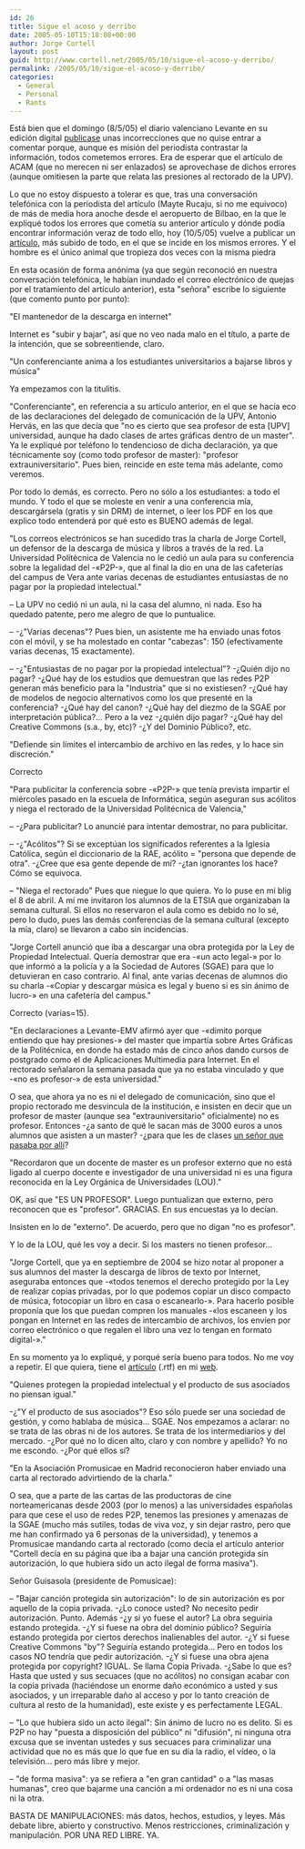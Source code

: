 ```yaml
---
id: 26
title: Sigue el acoso y derribo
date: 2005-05-10T15:18:08+00:00
author: Jorge Cortell
layout: post
guid: http://www.cortell.net/2005/05/10/sigue-el-acoso-y-derribo/
permalink: /2005/05/10/sigue-el-acoso-y-derribo/
categories:
  - General
  - Personal
  - Rants
---
```

Está bien que el domingo (8/5/05) el diario valenciano Levante en su edición digital [publicase](http://www.levante-emv.es/secciones//noticia.jsp?pIdNoticia=105399&pIdSeccion=19) unas incorrecciones que no quise entrar a comentar porque, aunque es misión del periodista contrastar la información, todos cometemos errores. Era de esperar que el artí­culo de ACAM (que no merecen ni ser enlazados) se aprovechase de dichos errores (aunque omitiesen la parte que relata las presiones al rectorado de la UPV).

Lo que no estoy dispuesto a tolerar es que, tras una conversación telefónica con la periodista del artí­culo (Mayte Rucaju, si no me equivoco) de más de media hora anoche desde el aeropuerto de Bilbao, en la que le expliqué todos los errores que cometí­a su anterior artí­culo y dónde podí­a encontrar información veraz de todo ello, hoy (10/5/05) vuelve a publicar un [artí­culo](http://www.levante-emv.es/secciones/noticia.jsp?pIdNoticia=106309&pIdSeccion=19&pNumEjemplar=2785&pFechaEjemplar=2005-05-10%2000:00:00), más subido de todo, en el que se incide en los mismos errores. Y el hombre es el único animal que tropieza dos veces con la misma piedra

En esta ocasión de forma anónima (ya que según reconoció en nuestra conversación telefónica, le habí­an inundado el correo electrónico de quejas por el tratamiento del artí­culo anterior), esta "señora" escribe lo siguiente (que comento punto por punto):

"El mantenedor de la descarga en internet"

Internet es "subir y bajar", así­ que no veo nada malo en el tí­tulo, a parte de la intención, que se sobreentiende, claro.

"Un conferenciante anima a los estudiantes universitarios a bajarse libros y música"

Ya empezamos con la titulitis.
  
"Conferenciante", en referencia a su artí­culo anterior, en el que se hací­a eco de las declaraciones del delegado de comunicación de la UPV, Antonio Hervás, en las que decí­a que "no es cierto que sea profesor de esta [UPV] universidad, aunque ha dado clases de artes gráficas dentro de un master". Ya le expliqué por teléfono lo tendencioso de dicha declaración, ya que técnicamente soy (como todo profesor de master): "profesor extrauniversitario". Pues bien, reincide en este tema más adelante, como veremos.
  
Por todo lo demás, es correcto. Pero no sólo a los estudiantes: a todo el mundo. Y todo el que se moleste en venir a una conferencia mí­a, descargársela (gratis y sin DRM) de internet, o leer los PDF en los que explico todo entenderá por qué esto es BUENO además de legal.

"Los correos electrónicos se han sucedido tras la charla de Jorge Cortell, un defensor de la descarga de música y libros a través de la red. La Universidad Politécnica de Valencia no le cedió un aula para su conferencia sobre la legalidad del -«P2P-», que al final la dio en una de las cafeterí­as del campus de Vera ante varias decenas de estudiantes entusiastas de no pagar por la propiedad intelectual."

– La UPV no cedió ni un aula, ni la casa del alumno, ni nada. Eso ha quedado patente, pero me alegro de que lo puntualice.
  
– -¿"Varias decenas"? Pues bien, un asistente me ha enviado unas fotos con el móvil, y se ha molestado en contar "cabezas": 150 (efectivamente varias decenas, 15 exactamente).
  
– -¿"Entusiastas de no pagar por la propiedad intelectual"? -¿Quién dijo no pagar? -¿Qué hay de los estudios que demuestran que las redes P2P generan más beneficio para la "Industria" que si no existiesen? -¿Qué hay de modelos de negocio alternativos como los que presenté en la conferencia? -¿Qué hay del canon? -¿Qué hay del diezmo de la SGAE por interpretación pública?... Pero a la vez -¿quién dijo pagar? -¿Qué hay del Creative Commons (s.a., by, etc)? -¿Y del Dominio Público?, etc.

"Defiende sin lí­mites el intercambio de archivo en las redes, y lo hace sin discreción."
  
Correcto

"Para publicitar la conferencia sobre -«P2P-» que tení­a prevista impartir el miércoles pasado en la escuela de Informática, según aseguran sus acólitos y niega el rectorado de la Universidad Politécnica de Valencia,"

– -¿Para publicitar? Lo anuncié para intentar demostrar, no para publicitar.
  
– -¿"Acólitos"? Si se exceptúan los significados referentes a la Iglesia Católica, según el diccionario de la RAE, acólito = "persona que depende de otra". -¿Cree que esa gente depende de mí­? -¿tan ignorantes los hace? Cómo se equivoca.
  
– "Niega el rectorado" Pues que niegue lo que quiera. Yo lo puse en mi blig el 8 de abril. A mí­ me invitaron los alumnos de la ETSIA que organizaban la semana cultural. Si ellos no reservaron el aula como es debido no lo sé, pero lo dudo, pues las demás conferencias de la semana cultural (excepto la mí­a, claro) se llevaron a cabo sin incidencias.

"Jorge Cortell anunció que iba a descargar una obra protegida por la Ley de Propiedad Intelectual. Querí­a demostrar que era -«un acto legal-» por lo que informó a la policí­a y a la Sociedad de Autores (SGAE) para que lo detuvieran en caso contrario. Al final, ante varias decenas de alumnos dio su charla -«Copiar y descargar música es legal y bueno si es sin ánimo de lucro-» en una cafeterí­a del campus."

Correcto (varias=15).

"En declaraciones a Levante-EMV afirmó ayer que -«dimito porque entiendo que hay presiones-» del master que impartí­a sobre Artes Gráficas de la Politécnica, en donde ha estado más de cinco años dando cursos de postgrado como el de Aplicaciones Multimedia para Internet. En el rectorado señalaron la semana pasada que ya no estaba vinculado y que -«no es profesor-» de esta universidad."

O sea, que ahora ya no es ni el delegado de comunicación, sino que el propio rectorado me desvincula de la institución, e insisten en decir que un profesor de master (aunque sea "extrauniversitario" oficialmente) no es profesor. Entonces -¿a santo de qué le sacan más de 3000 euros a unos alumnos que asisten a un master? -¿para que les de clases [un señor que pasaba por allí­](http://www.mag.upv.es/FMPro?-db=provedores&-lay=cgi&-token=%5BFMP-currenttoken%5D&-format=profesor.html&-error=customerid.htm&-find=++&CIF=20159736)?

"Recordaron que un docente de master es un profesor externo que no está ligado al cuerpo docente e investigador de una universidad ni es una figura reconocida en la Ley Orgánica de Universidades (LOU)."

OK, así­ que "ES UN PROFESOR". Luego puntualizan que externo, pero reconocen que es "profesor". GRACIAS. En sus encuestas ya lo decí­an.
  
Insisten en lo de "externo". De acuerdo, pero que no digan "no es profesor".
  
Y lo de la LOU, qué les voy a decir. Si los masters no tienen profesor...

"Jorge Cortell, que ya en septiembre de 2004 se hizo notar al proponer a sus alumnos del master la descarga de libros de texto por Internet, aseguraba entonces que -«todos tenemos el derecho protegido por la Ley de realizar copias privadas, por lo que podemos copiar un disco compacto de música, fotocopiar un libro en casa o escanearlo-». Para hacerlo posible proponí­a que los que puedan compren los manuales -«los escaneen y los pongan en Internet en las redes de intercambio de archivos, los enví­en por correo electrónico o que regalen el libro una vez lo tengan en formato digital-»."

En su momento ya lo expliqué, y porqué serí­a bueno para todos. No me voy a repetir. El que quiera, tiene el [artí­culo](http://homepage.mac.com/jorgecortell/docs/libros.rtf) (.rtf) en mi [web](http://homepage.mac.com/jorgecortell/blogwavestudio/LH20041021114344/LHA20041021184908/index.html).

"Quienes protegen la propiedad intelectual y el producto de sus asociados no piensan igual."

-¿"Y el producto de sus asociados"? Eso sólo puede ser una sociedad de gestión, y como hablaba de música... SGAE. Nos empezamos a aclarar: no se trata de las obras ni de los autores. Se trata de los intermediarios y del mercado. -¿Por qué no lo dicen alto, claro y con nombre y apellido? Yo no me escondo. -¿Por qué ellos sí­?

"En la Asociación Promusicae en Madrid reconocieron haber enviado una carta al rectorado advirtiendo de la charla."

O sea, que a parte de las cartas de las productoras de cine norteamericanas desde 2003 (por lo menos) a las universidades españolas para que cese el uso de redes P2P, tenemos las presiones y amenazas de la SGAE (mucho más sutiles, todas de viva voz, y sin dejar rastro, pero que me han confirmado ya 6 personas de la universidad), y tenemos a Promusicae mandando carta al rectorado (como decí­a el artí­culo anterior "Cortell decí­a en su página que iba a bajar una canción protegida sin autorización, lo que hubiera sido un acto ilegal de forma masiva").

Señor Guisasola (presidente de Pomusicae):
  
– "Bajar canción protegida sin autorización": lo de sin autorización es por aquello de la copia privada. -¿Lo conoce usted? No necesito pedir autorización. Punto. Además -¿y si yo fuese el autor? La obra seguirí­a estando protegida. -¿Y si fuese na obra del dominio público? Seguirí­a estando protegida por ciertos derechos inalienables del autor. -¿Y si fuese Creative Commons "by"? Seguirí­a estando protegida... Pero en todos los casos NO tendrí­a que pedir autorización. -¿Y si fuese una obra ajena protegida por copyright? IGUAL. Se llama Copia Privada. -¿Sabe lo que es? Hasta que usted y sus secuaces (que no acólitos) no consigan acabar con la copia privada (haciéndose un enorme daño económico a usted y sus asociados, y un irreparable daño al acceso y por lo tanto creación de cultura al resto de la humanidad), este existe y es perfectamente LEGAL.
  
– "Lo que hubiera sido un acto ilegal": Sin ánimo de lucro no es delito. Si es P2P no hay "puesta a disposición del público" ni "difusión", ni ninguna otra excusa que se inventan ustedes y sus secuaces para criminalizar una actividad que no es más que lo que fue en su dí­a la radio, el ví­deo, o la televisión... pero más libre y mejor.
  
– "de forma masiva": ya se refiera a "en gran cantidad" o a "las masas humanas", creo que bajarme una canción a mi ordenador no es ni una cosa ni la otra.

BASTA DE MANIPULACIONES: más datos, hechos, estudios, y leyes. Más debate libre, abierto y constructivo. Menos restricciones, criminalización y manipulación. POR UNA RED LIBRE. YA.